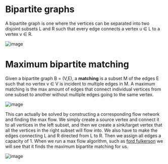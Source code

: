 # Bipartite graphs
A bipartite graph is one where the vertices can be separated into two disjoint subsets L and R such that every edge connects a vertex u ∈ L to a vertex v ∈ R.

![image](https://github.com/awat0045/FIT2004-notes/assets/140218451/764f9464-a469-4ee0-9eb2-704d42ac6bc8)

# Maximum bipartite matching
Given a bipartite graph B = (V,E), a **matching** is a subset M of the edges E such that no vertex v ∈ V is incident to multiple edges in M. A maximum matching is the max amount of edges that connect individual vertices from one subset to another without multiple edges going to the same vertex.

![image](https://github.com/awat0045/FIT2004-notes/assets/140218451/0d0c1b29-c42d-46dd-8c0b-cf7fa350867f)

This can actually be solved by constructing a corresponding flow network and finding the max flow. We simply create a source vertex and connect it to all vertices in the left subset, and then we create a sink/target vertex that all the vertices in the right subset will flow into. We also have to make the edges connecting L and R directed from L to R. Then we assign all edges a capacity of 1. When we run a max flow algorithm, such as [ford fulkerson](/contents/algorithms/fordfulkerson.md) we will see that it finds the maximum bipartite matching for us.

![image](https://github.com/awat0045/FIT2004-notes/assets/140218451/64d794f9-dd09-4aea-9aed-2f019343284b)
